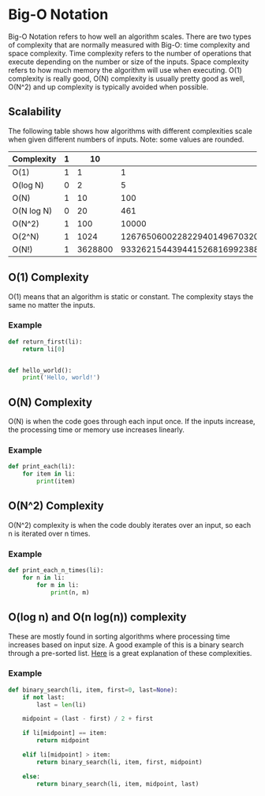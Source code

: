 # Big-O Notation
Big-O Notation refers to how well an algorithm scales. There are two types of complexity that are normally measured with Big-O: time complexity and space complexity. Time complexity refers to the number of operations that execute depending on the number or size of the inputs. Space complexity refers to how much memory the algorithm will use when executing. O(1) complexity is really good, O(N) complexity is usually pretty good as well, O(N^2) and up complexity is typically avoided when possible.

## Scalability
The following table shows how algorithms with different complexities scale when given different numbers of inputs. Note: some values are rounded.

|Complexity |1|10      |100  |
|-----------|-|--------|-----|
|O(1)       |1| 1      |1    |
|O(log N)   |0| 2      |5    |
|O(N)       |1|10      |100                            |
|O(N log N) |0|20      |461                            |
|O(N^2)     |1|100     |10000                          | 
|O(2^N)     |1|1024    |1267650600228229401496703205376|       
|O(N!)      |1|3628800 |93326215443944152681699238856266700490715968264381621468592963895217599993229915608941463976156518286253697920827223758251185210916864000000000000000000000000 |


## O(1) Complexity
O(1) means that an algorithm is static or constant. The complexity stays the same no matter the inputs.

### Example
```python
def return_first(li):
	return li[0]


def hello_world():
	print('Hello, world!')
```

## O(N) Complexity
O(N) is when the code goes through each input once. If the inputs increase, the processing time or memory use increases linearly.

### Example
```python
def print_each(li):
	for item in li:
		print(item)
```

## O(N^2) Complexity
O(N^2) complexity is when the code doubly iterates over an input, so each n is iterated over n times.

### Example
```python
def print_each_n_times(li):
	for n in li:
		for m in li:
			print(n, m)
```

## O(log n) and O(n log(n)) complexity
These are mostly found in sorting algorithms where processing time increases based on input size. A good example of this is a binary search through a pre-sorted list. [Here](http://stackoverflow.com/questions/2307283/what-does-olog-n-mean-exactly) is a great explanation of these complexities.

### Example
```python
def binary_search(li, item, first=0, last=None):
	if not last:
		last = len(li)

	midpoint = (last - first) / 2 + first

	if li[midpoint] == item:
		return midpoint

	elif li[midpoint] > item:
		return binary_search(li, item, first, midpoint)

	else:
		return binary_search(li, item, midpoint, last)
```
